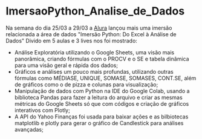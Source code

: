 # ImersaoPython_Analise_de_Dados
Na semana do dia 25/03 a 29/03 a [Alura](https://www.linkedin.com/school/aluracursos/) lançou mais uma imersão relacionada a área de dados "Imersão Python: Do Excel à Análise de Dados"
Divido em 5 aulas e 3 lives nos foi mostrado:
- Análise Exploratória utilizando o Google Sheets, uma visão mais panorâmica, criando fórmulas com o PROCV e o SE e tabela dinâmica para uma visão geral e rápida dos dados;
- Gráficos e análises um pouco mais profundas, utilizando outras fórmulas como MÉDIASE, UNIQUE, SOMASE, SOMASES, CONT.SE, além de gráficos como o de pizza e colunas para visualização;
- Manipulação de dados com Python na IDE do Google Colab, usando a biblioteca Pandas para fazer a leitura do arquivo e criar as mesmas métricas do Google Sheets só que com códigos e criação de gráficos interativos com Plotly;
- A API do Yahoo Finanças foi usada para baixar ações e as bilbiotecas matplotlib e plotly para gerar o gráfico de Candlestick para análises avançadas;
